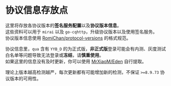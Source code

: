 # 协议信息存放点

这里将存放各协议版本的**签名服务配置**以及**协议版本信息**。  
这些资料可以用于 `mirai` 以及 `go-cqhttp`，升级协议版本以及使用签名服务。  
协议版本信息使用 [RomiChan/protocol-versions](https://github.com/RomiChan/protocol-versions) 的格式规范。

协议信息里，`qua` 含有 `YYB_D` 的为正式版，**非正式版**登录可能会有内测、灰度测试白名单等问题导致无法登录或**冻结**，请**慎重使用**。  
如果这里的信息没有及时更新，你可以使用 [MrXiaoM/Eden](https://github.com/MrXiaoM/Eden) 自行提取。

理论上版本越高检测越严，每次更新都有可能增加新的检测，不保证 `>=8.9.73` 协议版本的可用性。

